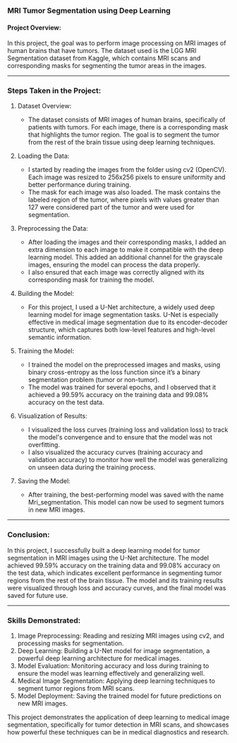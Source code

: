 ### MRI Tumor Segmentation using Deep Learning

#### Project Overview:
In this project, the goal was to perform image processing on MRI images of human brains that have tumors. The dataset used is the LGG MRI Segmentation dataset from Kaggle, which contains MRI scans and corresponding masks for segmenting the tumor areas in the images.

---

### Steps Taken in the Project:

1. Dataset Overview:
   - The dataset consists of MRI images of human brains, specifically of patients with tumors. For each image, there is a corresponding mask that highlights the tumor region. The goal is to segment the tumor from the rest of the brain tissue using deep learning techniques.

2. Loading the Data:
   - I started by reading the images from the folder using cv2 (OpenCV). Each image was resized to 256x256 pixels to ensure uniformity and better performance during training.
   - The mask for each image was also loaded. The mask contains the labeled region of the tumor, where pixels with values greater than 127 were considered part of the tumor and were used for segmentation.

3. Preprocessing the Data:
   - After loading the images and their corresponding masks, I added an extra dimension to each image to make it compatible with the deep learning model. This added an additional channel for the grayscale images, ensuring the model can process the data properly.
   - I also ensured that each image was correctly aligned with its corresponding mask for training the model.

4. Building the Model:
   - For this project, I used a U-Net architecture, a widely used deep learning model for image segmentation tasks. U-Net is especially effective in medical image segmentation due to its encoder-decoder structure, which captures both low-level features and high-level semantic information.
   
5. Training the Model:
   - I trained the model on the preprocessed images and masks, using binary cross-entropy as the loss function since it’s a binary segmentation problem (tumor or non-tumor).
   - The model was trained for several epochs, and I observed that it achieved a 99.59% accuracy on the training data and 99.08% accuracy on the test data.

6. Visualization of Results:
   - I visualized the loss curves (training loss and validation loss) to track the model's convergence and to ensure that the model was not overfitting.
   - I also visualized the accuracy curves (training accuracy and validation accuracy) to monitor how well the model was generalizing on unseen data during the training process.

7. Saving the Model:
   - After training, the best-performing model was saved with the name Mri_segmentation. This model can now be used to segment tumors in new MRI images.

---

### Conclusion:

In this project, I successfully built a deep learning model for tumor segmentation in MRI images using the U-Net architecture. The model achieved 99.59% accuracy on the training data and 99.08% accuracy on the test data, which indicates excellent performance in segmenting tumor regions from the rest of the brain tissue. The model and its training results were visualized through loss and accuracy curves, and the final model was saved for future use.

---

### Skills Demonstrated:
1. Image Preprocessing: Reading and resizing MRI images using cv2, and processing masks for segmentation.
2. Deep Learning: Building a U-Net model for image segmentation, a powerful deep learning architecture for medical images.
3. Model Evaluation: Monitoring accuracy and loss during training to ensure the model was learning effectively and generalizing well.
4. Medical Image Segmentation: Applying deep learning techniques to segment tumor regions from MRI scans.
5. Model Deployment: Saving the trained model for future predictions on new MRI images.

This project demonstrates the application of deep learning to medical image segmentation, specifically for tumor detection in MRI scans, and showcases how powerful these techniques can be in medical diagnostics and research.